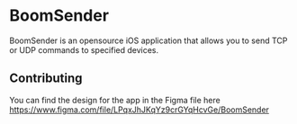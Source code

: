 # BoomSender

BoomSender is an opensource iOS application that allows you to send TCP or UDP commands to specified devices. 

## Contributing

You can find the design for the app in the Figma file here https://www.figma.com/file/LPqxJhJKqYz9crGYqHcvGe/BoomSender

